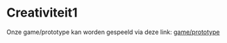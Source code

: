 # Creativiteit1
Onze game/prototype kan worden gespeeld via deze link: <a href="https://aiddei.github.io/Creativiteit1/">game/prototype</a>
